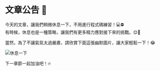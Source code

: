 # 文章公告 📢

今天的文章，讓我們稍微休息一下，不用進行程式碼練習！💻⛔️  
有時候，休息也是一種策略，讓我們有更多精力應對接下來的挑戰。😌💪

當然，為了不讓氣氛太過嚴肅，請欣賞下面這張幽默圖片，讓大家輕鬆一下！😂

![休息一下](https://i.imgur.com/oMnMoIo.png)

下一章節一起加油吧！🔥